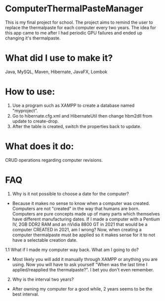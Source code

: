 # ComputerThermalPasteManager
This is my final project for school. 
The project aims to remind the user to replace the thermalpaste for each computer every two years.
The idea for this app came to me after I had periodic GPU failures and ended up changing it's thermalpaste.

# What did I use to make it?

Java, MySQL, Maven, Hibernate, JavaFX, Lombok

# How to use:

1. Use a program such as XAMPP to create a database named "myproject".
2. Go to hibernate.cfg.xml and HibernateUtil then change hbm2dll from update to create-drop.
3. After the table is created, switch the properties back to update.

# What does it do:

CRUD operations regarding computer revisions.

# FAQ

1. Why is it not possible to choose a date for the computer?

- Because it makes no sense to know when a computer was created. Computers are not "created" in the way that humans are born. Computers are pure concepts made up of many parts which themselves have different manufacturing dates. If I made a computer with a Pentium IV, 2GB DDR2 RAM and an nVidia 8800 GT in 2021 that would be a computer CREATED in 2021, am I wrong? Now, when creating a computer thermalpaste must be applied so it makes sense for it to not have a selectable creation date. 

1.1 What if I made my computer way back. What am I going to do?

- Most likely you will add it manually through XAMPP or anything you are using. Now you will have to ask yourself "When was the last time I applied/reapplied the thermalpaste?". I bet you don't even remember.

2. Why is the interval two years?

- After owning my computer for a good while, 2 years seems to be the best interval.
